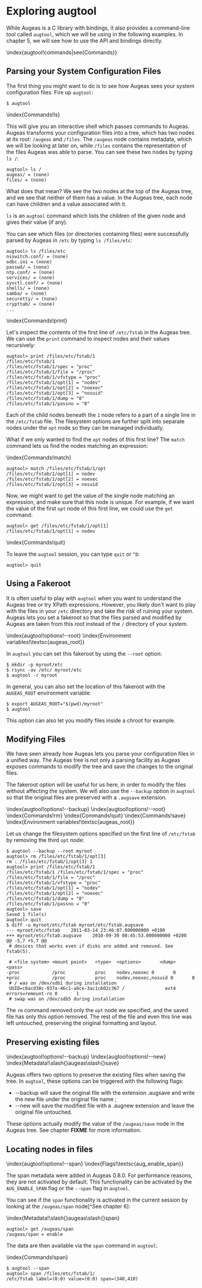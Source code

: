 # Exploring augtool

While Augeas is a C library with bindings, it also provides a command-line tool called `augtool`, which we will be using in the following examples. In chapter 5, we will see how to use the API and bindings directly.

\index{augtool!commands|see{Commands}}

## Parsing your System Configuration Files 

The first thing you might want to do is to see how Augeas sees your system configuration files. Fire up `augtool`:

	$ augtool

\index{Commands!ls}

This will give you an interactive shell which passes commands to Augeas. Augeas transforms your configuration files into a tree, which has two nodes at its root: `/augeas` and `/files`. The `/augeas` node contains metadata, which we will be looking at later on, while `/files` contains the representation of the files Augeas was able to parse. You can see these two nodes by typing `ls /`:

	augtool> ls /
	augeas/ = (none)
	files/ = (none)

What does that mean? We see the two nodes at the top of the Augeas tree, and we see that neither of them has a value. In the Augeas tree, each node can have children and a value associated with it.

`ls` is an `augtool` command which lists the children of the given node and gives their value (if any).

You can see which files (or directories containing files) were successfully parsed by Augeas in `/etc` by typing `ls /files/etc`:

	augtool> ls /files/etc
	nsswitch.conf/ = (none)
	odbc.ini = (none)
	passwd/ = (none)
	ntp.conf/ = (none)
	services/ = (none)
	sysctl.conf/ = (none)
	shells/ = (none)
	samba/ = (none)
	securetty/ = (none)
	crypttab/ = (none)
	...

\index{Commands!print}

Let's inspect the contents of the first line of `/etc/fstab` in the Augeas tree. We can use the `print` command to inspect nodes and their values recursively:

	augtool> print /files/etc/fstab/1
	/files/etc/fstab/1
	/files/etc/fstab/1/spec = "proc"
	/files/etc/fstab/1/file = "/proc"
	/files/etc/fstab/1/vfstype = "proc"
	/files/etc/fstab/1/opt[1] = "nodev"
	/files/etc/fstab/1/opt[2] = "noexec"
	/files/etc/fstab/1/opt[3] = "nosuid"
	/files/etc/fstab/1/dump = "0"
	/files/etc/fstab/1/passno = "0"

Each of the child nodes beneath the `1` node refers to a part of a single line in the `/etc/fstab` file.  The filesystem options are further split into separate nodes under the `opt` node so they can be managed individually.

What if we only wanted to find the `opt` nodes of this first line? The `match` command lets us find the nodes matching an expression:

\index{Commands!match}

	augtool> match /files/etc/fstab/1/opt
	/files/etc/fstab/1/opt[1] = nodev
	/files/etc/fstab/1/opt[2] = noexec
	/files/etc/fstab/1/opt[3] = nosuid

Now, we might want to get the value of the single node matching an expression, and make sure that this node is unique. For example, if we want the value of the first `opt` node of this first line, we could use the `get` command:

	augtool> get /files/etc/fstab/1/opt[1]
	/files/etc/fstab/1/opt[1] = nodev

\index{Commands!quit}

To leave the `augtool` session, you can type `quit` or `^D`:

	augtool> quit


## Using a Fakeroot 

It is often useful to play with `augtool` when you want to understand the Augeas tree or try XPath expressions. However, you likely don't want to play with the files in your `/etc` directory and take the risk of ruining your system. Augeas lets you set a fakeroot so that the files parsed and modified by Augeas are taken from this root instead of the `/` directory of your system.

\index{augtool!options!--root}
\index{Environment variables!\textsc{augeas\_root}}

In `augtool` you can set this fakeroot by using the `--root` option:

	$ mkdir -p myroot/etc
	$ rsync -av /etc/ myroot/etc
	$ augtool -r myroot

In general, you can also set the location of this fakeroot with the `AUGEAS_ROOT` environment variable:

	$ export AUGEAS_ROOT="$(pwd)/myroot"
	$ augtool

This option can also let you modify files inside a chroot for example.


## Modifying Files 

We have seen already how Augeas lets you parse your configuration files in a unified way. The Augeas tree is not only a parsing facility as Augeas exposes commands to modify the tree and save the changes to the original files.

The fakeroot option will be useful for us here, in order to modify the files without affecting the system. We will also use the `--backup` option in `augtool` so that the original files are preserved with a `.augsave` extension.

\index{augtool!options!--backup}
\index{augtool!options!--root}
\index{Commands!rm}
\index{Commands!quit}
\index{Commands!save}
\index{Environment variables!\textsc{augeas\_root}}

Let us change the filesystem options specified on the first line of `/etc/fstab` by removing the third `opt` node:

	$ augtool --backup --root myroot
	augtool> rm /files/etc/fstab/1/opt[3]
	rm : /files/etc/fstab/1/opt[3] 1
	augtool> print /files/etc/fstab/1
	/files/etc/fstab/1 /files/etc/fstab/1/spec = "proc"
	/files/etc/fstab/1/file = "/proc"
	/files/etc/fstab/1/vfstype = "proc"
	/files/etc/fstab/1/opt[1] = "nodev"
	/files/etc/fstab/1/opt[2] = "noexec"
	/files/etc/fstab/1/dump = "0"
	/files/etc/fstab/1/passno = "0"
	augtool> save
	Saved 1 file(s)
	augtool> quit
	$ diff -u myroot/etc/fstab myroot/etc/fstab.augsave
	--- myroot/etc/fstab	2011-03-14 23:46:07.000000000 +0100
	+++ myroot/etc/fstab.augsave	2010-09-30 08:45:53.000000000 +0200
	@@ -5,7 +5,7 @@
	 # devices that works even if disks are added and removed. See fstab(5).
	 
	 # <file system> <mount point>   <type>  <options>       <dump>  <pass>
	-proc            /proc           proc    nodev,noexec 0       0
	+proc            /proc           proc    nodev,noexec,nosuid 0       0
	 # / was on /dev/sdb1 during installation
	 UUID=c8acd38c-037a-46c1-a8ce-3ac1c602c367 /               ext4    errors=remount-ro 0       1
	 # swap was on /dev/sdb5 during installation

The `rm` command removed only the `opt` node we specified, and the saved file has only this option removed.  The rest of the file and even this line was left untouched, preserving the original formatting and layout.


## Preserving existing files 

\index{augtool!options!--backup}
\index{augtool!options!--new}
\index{Metadata!\slash{}augeas\slash{}save}

Augeas offers two options to preserve the existing files when saving the tree. In `augtool`, these options can be triggered with the following flags:

* --backup will save the original file with the extension .augsave and write the new file under the original file name ;
* --new will save the modified file with a .augnew extension and leave the original file untouched.

These options actually modify the value of the `/augeas/save` node in the Augeas tree. See chapter __FIXME__ for more information.


## Locating nodes in files

\index{augtool!options!--span}
\index{Flags!\textsc{aug\_enable\_span}}

The span metadata were added in Augeas 0.8.0. For performance reasons, they are not activated by default. This functionality can be activated by the `AUG_ENABLE_SPAN` flag or the `--span` flag in `augtool`.

You can see if the `span` functionality is activated in the current session by looking at the `/augeas/span` node[^See chapter 6]:

\index{Metadata!\slash{}augeas\slash{}span}

	augtool> get /augeas/span
	/augeas/span = enable


The data are then available via the `span` command in `augtool`:

\index{Commands!span}

	$ augtool --span
	augtool> span /files/etc/fstab/1/
	/etc/fstab label=(0:0) value=(0:0) span=(340,410)


